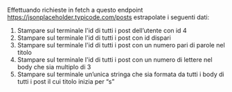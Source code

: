 Effettuando richieste in fetch a questo endpoint https://jsonplaceholder.typicode.com/posts estrapolate i seguenti dati:

1. Stampare sul terminale l'id di tutti i post dell’utente con id 4
2. Stampare sul terminale l'id di tutti i post con id dispari
3. Stampare sul terminale l'id di tutti i post con un numero pari di parole nel titolo
4. Stampare sul terminale l'id di tutti i post con un numero di lettere nel body che sia multiplo di 3
5. Stampare sul terminale un’unica stringa che sia formata da tutti i body di tutti i post il cui titolo inizia per “s”